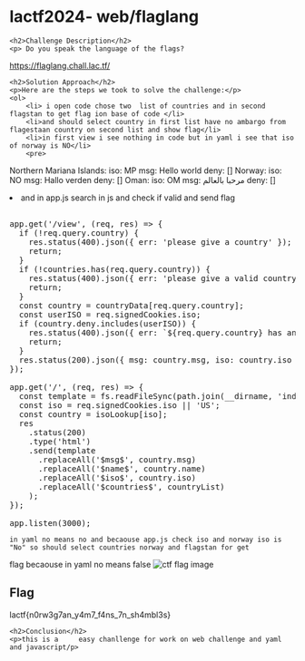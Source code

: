 <title>lactf2024- web/flaglang</title>

<!DOCTYPE html>
<html>

<body>
    <h1>lactf2024- web/flaglang</h1>

    <h2>Challenge Description</h2>
    <p> Do you speak the language of the flags?
https://flaglang.chall.lac.tf/
</p>

    <h2>Solution Approach</h2>
    <p>Here are the steps we took to solve the challenge:</p>
    <ol>
        <li> i open code chose two  list of countries and in second flagstan to get flag ion base of code </li>
        <li>and should select country in first list have no ambargo from flagestaan country on second list and show flag</li>
        <li>in first view i see nothing in code but in yaml i see that iso of norway is NO</li>
        <pre>
Northern Mariana Islands:
  iso: MP
  msg: Hello world
  deny: []
Norway:
  iso: NO
  msg: Hallo verden
  deny: []
Oman:
  iso: OM
  msg: مرحبا بالعالم
  deny: []</pre>
       <li>and in app.js search in js and check if valid and send flag</li>
<pre>

app.get('/view', (req, res) => {
  if (!req.query.country) {
    res.status(400).json({ err: 'please give a country' });
    return;
  }
  if (!countries.has(req.query.country)) {
    res.status(400).json({ err: 'please give a valid country' });
    return;
  }
  const country = countryData[req.query.country];
  const userISO = req.signedCookies.iso;
  if (country.deny.includes(userISO)) {
    res.status(400).json({ err: `${req.query.country} has an embargo on your country` });
    return;
  }
  res.status(200).json({ msg: country.msg, iso: country.iso });
});

app.get('/', (req, res) => {
  const template = fs.readFileSync(path.join(__dirname, 'index.html')).toString();
  const iso = req.signedCookies.iso || 'US';
  const country = isoLookup[iso];
  res
    .status(200)
    .type('html')
    .send(template
      .replaceAll('$msg$', country.msg)
      .replaceAll('$name$', country.name)
      .replaceAll('$iso$', country.iso)
      .replaceAll('$countries$', countryList)
    );
});

app.listen(3000);
</pre>
    in yaml no means no and becaouse app.js check iso and norway iso is "No" so should select countries norway and flagstan for get
flag becaouse in yaml no means false
 <img src=" https://phantom1ss.github.io/blog/2024/lactf2024/flaglang/flag.png" alt="ctf flag  image" class="inline"/>
    </ol>
<br>
    <h2>Flag</h2>
    <p class="flag">lactf{n0rw3g7an_y4m7_f4ns_7n_sh4mbl3s}</p>

    <h2>Conclusion</h2>
    <p>this is a     easy chanllenge for work on web challenge and yaml and javascript/p>
</body>
</html>


